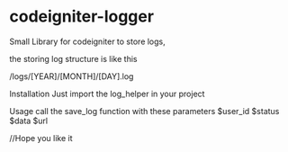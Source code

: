 # codeigniter-logger
Small Library for codeigniter to store logs,

the storing log structure is like this

/logs/[YEAR]/[MONTH]/[DAY].log

Installation
Just import the log_helper in your project

Usage
call the save_log function with these parameters
$user_id
$status
$data
$url


//Hope you like it
